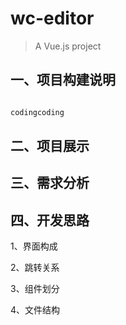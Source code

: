 # wc-editor

> A Vue.js project

## 一、项目构建说明

``` bash

codingcoding

```

## 二、项目展示

## 三、需求分析

## 四、开发思路
1、界面构成

2、跳转关系

3、组件划分

4、文件结构
